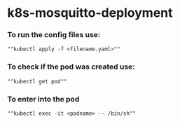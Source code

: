 # k8s-mosquitto-deployment

### To run the config files use:
    ""kubectl apply -f <filename.yaml>""

### To check if the pod was created use:
    ""kubectl get pod""

### To enter into the pod

    ""kubectl exec -it <podname> -- /bin/sh""